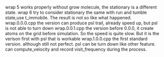 wrap 5 works properly without grow molecule, the stationary is a different state.
wrap 6 try to consider stationary the same with run and tumble state,use t_immobile. The result is not so like what happened.
wrap.0.0.0.cpp the version can produce psl trail, already speed up, but psl is not able to turn down
wrap.0.0.1.cpp the version before 0.0.0, it create atoms on the grid before simulation. So the speed is quite slow. But it is the verison first with psl that is workable
wrap.1.0.0.cpp the first standard version. although still not perfect. psl can be turn down like other feature. can compute_velocity and record visit_frequency during the process. 
